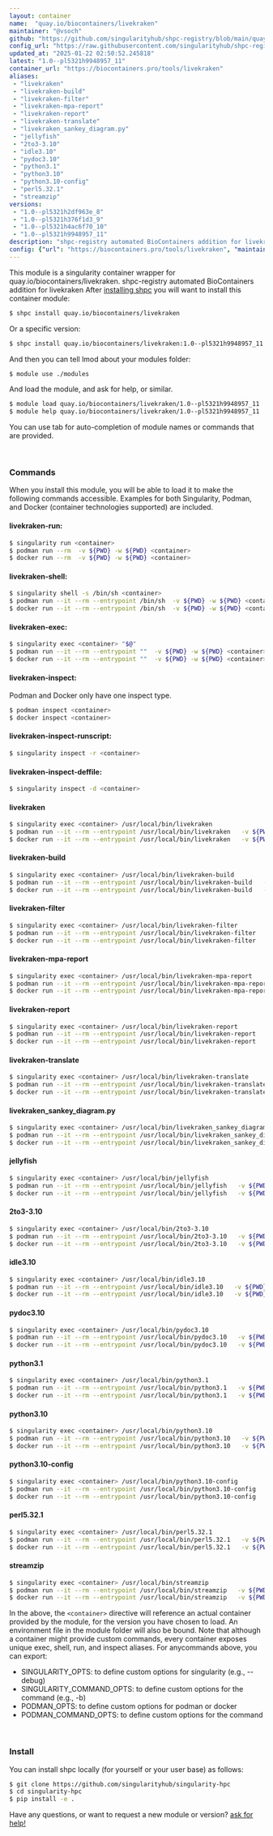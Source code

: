 ```yaml
---
layout: container
name:  "quay.io/biocontainers/livekraken"
maintainer: "@vsoch"
github: "https://github.com/singularityhub/shpc-registry/blob/main/quay.io/biocontainers/livekraken/container.yaml"
config_url: "https://raw.githubusercontent.com/singularityhub/shpc-registry/main/quay.io/biocontainers/livekraken/container.yaml"
updated_at: "2025-01-22 02:50:52.245818"
latest: "1.0--pl5321h9948957_11"
container_url: "https://biocontainers.pro/tools/livekraken"
aliases:
 - "livekraken"
 - "livekraken-build"
 - "livekraken-filter"
 - "livekraken-mpa-report"
 - "livekraken-report"
 - "livekraken-translate"
 - "livekraken_sankey_diagram.py"
 - "jellyfish"
 - "2to3-3.10"
 - "idle3.10"
 - "pydoc3.10"
 - "python3.1"
 - "python3.10"
 - "python3.10-config"
 - "perl5.32.1"
 - "streamzip"
versions:
 - "1.0--pl5321h2df963e_8"
 - "1.0--pl5321h376f1d3_9"
 - "1.0--pl5321h4ac6f70_10"
 - "1.0--pl5321h9948957_11"
description: "shpc-registry automated BioContainers addition for livekraken"
config: {"url": "https://biocontainers.pro/tools/livekraken", "maintainer": "@vsoch", "description": "shpc-registry automated BioContainers addition for livekraken", "latest": {"1.0--pl5321h9948957_11": "sha256:ed7ad74ee8d648846360d6f397957095121f6e0f285e3d53f2ae2670b3ddb8b0"}, "tags": {"1.0--pl5321h2df963e_8": "sha256:99864bf327e18d570639a46b10413f60c59719c72320dd16fe342dbf1b37008b", "1.0--pl5321h376f1d3_9": "sha256:29a1fbcecc0d59940c91f58a74831f73d27d7be0f07fca264f3c3069063136e0", "1.0--pl5321h4ac6f70_10": "sha256:89357f353388bc12fe884c808583f543c9734851399607066159db24c2f4af9e", "1.0--pl5321h9948957_11": "sha256:ed7ad74ee8d648846360d6f397957095121f6e0f285e3d53f2ae2670b3ddb8b0"}, "docker": "quay.io/biocontainers/livekraken", "aliases": {"livekraken": "/usr/local/bin/livekraken", "livekraken-build": "/usr/local/bin/livekraken-build", "livekraken-filter": "/usr/local/bin/livekraken-filter", "livekraken-mpa-report": "/usr/local/bin/livekraken-mpa-report", "livekraken-report": "/usr/local/bin/livekraken-report", "livekraken-translate": "/usr/local/bin/livekraken-translate", "livekraken_sankey_diagram.py": "/usr/local/bin/livekraken_sankey_diagram.py", "jellyfish": "/usr/local/bin/jellyfish", "2to3-3.10": "/usr/local/bin/2to3-3.10", "idle3.10": "/usr/local/bin/idle3.10", "pydoc3.10": "/usr/local/bin/pydoc3.10", "python3.1": "/usr/local/bin/python3.1", "python3.10": "/usr/local/bin/python3.10", "python3.10-config": "/usr/local/bin/python3.10-config", "perl5.32.1": "/usr/local/bin/perl5.32.1", "streamzip": "/usr/local/bin/streamzip"}}
---
```


This module is a singularity container wrapper for quay.io/biocontainers/livekraken.
shpc-registry automated BioContainers addition for livekraken
After [installing shpc](#install) you will want to install this container module:


```bash
$ shpc install quay.io/biocontainers/livekraken
```

Or a specific version:

```bash
$ shpc install quay.io/biocontainers/livekraken:1.0--pl5321h9948957_11
```

And then you can tell lmod about your modules folder:

```bash
$ module use ./modules
```

And load the module, and ask for help, or similar.

```bash
$ module load quay.io/biocontainers/livekraken/1.0--pl5321h9948957_11
$ module help quay.io/biocontainers/livekraken/1.0--pl5321h9948957_11
```

You can use tab for auto-completion of module names or commands that are provided.

<br>

### Commands

When you install this module, you will be able to load it to make the following commands accessible.
Examples for both Singularity, Podman, and Docker (container technologies supported) are included.

#### livekraken-run:

```bash
$ singularity run <container>
$ podman run --rm  -v ${PWD} -w ${PWD} <container>
$ docker run --rm  -v ${PWD} -w ${PWD} <container>
```

#### livekraken-shell:

```bash
$ singularity shell -s /bin/sh <container>
$ podman run --it --rm --entrypoint /bin/sh  -v ${PWD} -w ${PWD} <container>
$ docker run --it --rm --entrypoint /bin/sh  -v ${PWD} -w ${PWD} <container>
```

#### livekraken-exec:

```bash
$ singularity exec <container> "$@"
$ podman run --it --rm --entrypoint ""  -v ${PWD} -w ${PWD} <container> "$@"
$ docker run --it --rm --entrypoint ""  -v ${PWD} -w ${PWD} <container> "$@"
```

#### livekraken-inspect:

Podman and Docker only have one inspect type.

```bash
$ podman inspect <container>
$ docker inspect <container>
```

#### livekraken-inspect-runscript:

```bash
$ singularity inspect -r <container>
```

#### livekraken-inspect-deffile:

```bash
$ singularity inspect -d <container>
```


#### livekraken

```bash
$ singularity exec <container> /usr/local/bin/livekraken
$ podman run --it --rm --entrypoint /usr/local/bin/livekraken   -v ${PWD} -w ${PWD} <container> -c " $@"
$ docker run --it --rm --entrypoint /usr/local/bin/livekraken   -v ${PWD} -w ${PWD} <container> -c " $@"
```


#### livekraken-build

```bash
$ singularity exec <container> /usr/local/bin/livekraken-build
$ podman run --it --rm --entrypoint /usr/local/bin/livekraken-build   -v ${PWD} -w ${PWD} <container> -c " $@"
$ docker run --it --rm --entrypoint /usr/local/bin/livekraken-build   -v ${PWD} -w ${PWD} <container> -c " $@"
```


#### livekraken-filter

```bash
$ singularity exec <container> /usr/local/bin/livekraken-filter
$ podman run --it --rm --entrypoint /usr/local/bin/livekraken-filter   -v ${PWD} -w ${PWD} <container> -c " $@"
$ docker run --it --rm --entrypoint /usr/local/bin/livekraken-filter   -v ${PWD} -w ${PWD} <container> -c " $@"
```


#### livekraken-mpa-report

```bash
$ singularity exec <container> /usr/local/bin/livekraken-mpa-report
$ podman run --it --rm --entrypoint /usr/local/bin/livekraken-mpa-report   -v ${PWD} -w ${PWD} <container> -c " $@"
$ docker run --it --rm --entrypoint /usr/local/bin/livekraken-mpa-report   -v ${PWD} -w ${PWD} <container> -c " $@"
```


#### livekraken-report

```bash
$ singularity exec <container> /usr/local/bin/livekraken-report
$ podman run --it --rm --entrypoint /usr/local/bin/livekraken-report   -v ${PWD} -w ${PWD} <container> -c " $@"
$ docker run --it --rm --entrypoint /usr/local/bin/livekraken-report   -v ${PWD} -w ${PWD} <container> -c " $@"
```


#### livekraken-translate

```bash
$ singularity exec <container> /usr/local/bin/livekraken-translate
$ podman run --it --rm --entrypoint /usr/local/bin/livekraken-translate   -v ${PWD} -w ${PWD} <container> -c " $@"
$ docker run --it --rm --entrypoint /usr/local/bin/livekraken-translate   -v ${PWD} -w ${PWD} <container> -c " $@"
```


#### livekraken_sankey_diagram.py

```bash
$ singularity exec <container> /usr/local/bin/livekraken_sankey_diagram.py
$ podman run --it --rm --entrypoint /usr/local/bin/livekraken_sankey_diagram.py   -v ${PWD} -w ${PWD} <container> -c " $@"
$ docker run --it --rm --entrypoint /usr/local/bin/livekraken_sankey_diagram.py   -v ${PWD} -w ${PWD} <container> -c " $@"
```


#### jellyfish

```bash
$ singularity exec <container> /usr/local/bin/jellyfish
$ podman run --it --rm --entrypoint /usr/local/bin/jellyfish   -v ${PWD} -w ${PWD} <container> -c " $@"
$ docker run --it --rm --entrypoint /usr/local/bin/jellyfish   -v ${PWD} -w ${PWD} <container> -c " $@"
```


#### 2to3-3.10

```bash
$ singularity exec <container> /usr/local/bin/2to3-3.10
$ podman run --it --rm --entrypoint /usr/local/bin/2to3-3.10   -v ${PWD} -w ${PWD} <container> -c " $@"
$ docker run --it --rm --entrypoint /usr/local/bin/2to3-3.10   -v ${PWD} -w ${PWD} <container> -c " $@"
```


#### idle3.10

```bash
$ singularity exec <container> /usr/local/bin/idle3.10
$ podman run --it --rm --entrypoint /usr/local/bin/idle3.10   -v ${PWD} -w ${PWD} <container> -c " $@"
$ docker run --it --rm --entrypoint /usr/local/bin/idle3.10   -v ${PWD} -w ${PWD} <container> -c " $@"
```


#### pydoc3.10

```bash
$ singularity exec <container> /usr/local/bin/pydoc3.10
$ podman run --it --rm --entrypoint /usr/local/bin/pydoc3.10   -v ${PWD} -w ${PWD} <container> -c " $@"
$ docker run --it --rm --entrypoint /usr/local/bin/pydoc3.10   -v ${PWD} -w ${PWD} <container> -c " $@"
```


#### python3.1

```bash
$ singularity exec <container> /usr/local/bin/python3.1
$ podman run --it --rm --entrypoint /usr/local/bin/python3.1   -v ${PWD} -w ${PWD} <container> -c " $@"
$ docker run --it --rm --entrypoint /usr/local/bin/python3.1   -v ${PWD} -w ${PWD} <container> -c " $@"
```


#### python3.10

```bash
$ singularity exec <container> /usr/local/bin/python3.10
$ podman run --it --rm --entrypoint /usr/local/bin/python3.10   -v ${PWD} -w ${PWD} <container> -c " $@"
$ docker run --it --rm --entrypoint /usr/local/bin/python3.10   -v ${PWD} -w ${PWD} <container> -c " $@"
```


#### python3.10-config

```bash
$ singularity exec <container> /usr/local/bin/python3.10-config
$ podman run --it --rm --entrypoint /usr/local/bin/python3.10-config   -v ${PWD} -w ${PWD} <container> -c " $@"
$ docker run --it --rm --entrypoint /usr/local/bin/python3.10-config   -v ${PWD} -w ${PWD} <container> -c " $@"
```


#### perl5.32.1

```bash
$ singularity exec <container> /usr/local/bin/perl5.32.1
$ podman run --it --rm --entrypoint /usr/local/bin/perl5.32.1   -v ${PWD} -w ${PWD} <container> -c " $@"
$ docker run --it --rm --entrypoint /usr/local/bin/perl5.32.1   -v ${PWD} -w ${PWD} <container> -c " $@"
```


#### streamzip

```bash
$ singularity exec <container> /usr/local/bin/streamzip
$ podman run --it --rm --entrypoint /usr/local/bin/streamzip   -v ${PWD} -w ${PWD} <container> -c " $@"
$ docker run --it --rm --entrypoint /usr/local/bin/streamzip   -v ${PWD} -w ${PWD} <container> -c " $@"
```



In the above, the `<container>` directive will reference an actual container provided
by the module, for the version you have chosen to load. An environment file in the
module folder will also be bound. Note that although a container
might provide custom commands, every container exposes unique exec, shell, run, and
inspect aliases. For anycommands above, you can export:

 - SINGULARITY_OPTS: to define custom options for singularity (e.g., --debug)
 - SINGULARITY_COMMAND_OPTS: to define custom options for the command (e.g., -b)
 - PODMAN_OPTS: to define custom options for podman or docker
 - PODMAN_COMMAND_OPTS: to define custom options for the command

<br>

### Install

You can install shpc locally (for yourself or your user base) as follows:

```bash
$ git clone https://github.com/singularityhub/singularity-hpc
$ cd singularity-hpc
$ pip install -e .
```

Have any questions, or want to request a new module or version? [ask for help!](https://github.com/singularityhub/singularity-hpc/issues)